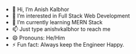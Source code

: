 - 👋 Hi, I’m Anish Kalbhor
- 👀 I’m interested in Full Stack Web Development
- 🌱 I’m currently learning MERN Stack
- 📫 Just type anishvkalbhor to reach me
- 😄 Pronouns: He/Him
- ⚡ Fun fact: Always keep the Engineer Happy.

<!---
anishvkalbhor/anishvkalbhor is a ✨ special ✨ repository because its `README.md` (this file) appears on your GitHub profile.
You can click the Preview link to take a look at your changes.
--->
